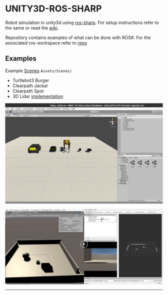 UNITY3D-ROS-SHARP
=================

Robot simulation in unity3d using [ros-sharp][__ROS_SHARP__]. For setup instructions refer to the same or read the [wiki][__ROS_SHARP_WIKI__].

Repository contains examples of what can be done with ROS#. For the associated ros-workspace refer to [repo][__ROS_WS__]


## Examples ##

Example [Scenes](Assets/Scenes/) `Assets/Scenes/`

* Turtlebot3 Burger
* Clearpath Jackal
* Clearpath Spot
* 3D Lidar [implementation][__3D_LIDAR__]

![urdf robot models](docs/images/urdf.png?style=center "urdf robot models")

[![demo video](docs/images/demo.png)][__DEMO_VID__]


---

[__ROS_SHARP__]: https://github.com/siemens/ros-sharp
[__DEMO_VID__]: https://drive.google.com/file/d/12BP77xk76YM_ZgNMoi_bgldBzQeYILOq/preview
[__ROS_SHARP_WIKI__]: https://github.com/siemens/ros-sharp/wiki
[__3D_LIDAR__]: Assets/Scripts/LaserScan3D/LaserScan3DReader.cs
[__ROS_WS__]: https://github.com/ironWolf1990/ros-workspace